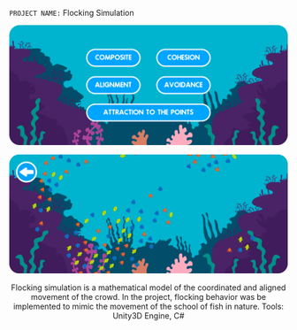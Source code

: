`PROJECT NAME:` Flocking Simulation

<p align="center"><img src="./Preview/1.png" width='512px'></p>

<p align="center"><img src="./Preview/2.png" width='512px'></p>

<p align="center">Flocking simulation is a mathematical model of the coordinated and aligned movement of the crowd. In the project, flocking behavior was be implemented to mimic the movement of the school of fish in nature. Tools: Unity3D Engine, C#</p>
